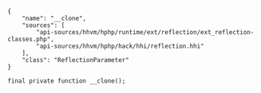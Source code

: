 ``` yamlmeta
{
    "name": "__clone",
    "sources": [
        "api-sources/hhvm/hphp/runtime/ext/reflection/ext_reflection-classes.php",
        "api-sources/hhvm/hphp/hack/hhi/reflection.hhi"
    ],
    "class": "ReflectionParameter"
}
```




``` Hack
final private function __clone();
```
<!-- HHAPIDOC -->
